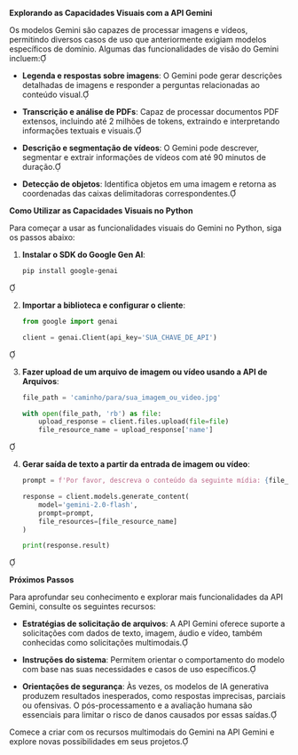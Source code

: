 **Explorando as Capacidades Visuais com a API Gemini**

Os modelos Gemini são capazes de processar imagens e vídeos, permitindo diversos casos de uso que anteriormente exigiam modelos específicos de domínio. Algumas das funcionalidades de visão do Gemini incluem:

- **Legenda e respostas sobre imagens**: O Gemini pode gerar descrições detalhadas de imagens e responder a perguntas relacionadas ao conteúdo visual.

- **Transcrição e análise de PDFs**: Capaz de processar documentos PDF extensos, incluindo até 2 milhões de tokens, extraindo e interpretando informações textuais e visuais.

- **Descrição e segmentação de vídeos**: O Gemini pode descrever, segmentar e extrair informações de vídeos com até 90 minutos de duração.

- **Detecção de objetos**: Identifica objetos em uma imagem e retorna as coordenadas das caixas delimitadoras correspondentes.

**Como Utilizar as Capacidades Visuais no Python**

Para começar a usar as funcionalidades visuais do Gemini no Python, siga os passos abaixo:

1. **Instalar o SDK do Google Gen AI**:

   ```bash
   pip install google-genai
   ```


2. **Importar a biblioteca e configurar o cliente**:

   ```python
   from google import genai

   client = genai.Client(api_key='SUA_CHAVE_DE_API')
   ```


3. **Fazer upload de um arquivo de imagem ou vídeo usando a API de Arquivos**:

   ```python
   file_path = 'caminho/para/sua_imagem_ou_video.jpg'

   with open(file_path, 'rb') as file:
       upload_response = client.files.upload(file=file)
       file_resource_name = upload_response['name']
   ```


4. **Gerar saída de texto a partir da entrada de imagem ou vídeo**:

   ```python
   prompt = f'Por favor, descreva o conteúdo da seguinte mídia: {file_resource_name}'

   response = client.models.generate_content(
       model='gemini-2.0-flash',
       prompt=prompt,
       file_resources=[file_resource_name]
   )

   print(response.result)
   ```


**Próximos Passos**

Para aprofundar seu conhecimento e explorar mais funcionalidades da API Gemini, consulte os seguintes recursos:

- **Estratégias de solicitação de arquivos**: A API Gemini oferece suporte a solicitações com dados de texto, imagem, áudio e vídeo, também conhecidas como solicitações multimodais.

- **Instruções do sistema**: Permitem orientar o comportamento do modelo com base nas suas necessidades e casos de uso específicos.

- **Orientações de segurança**: Às vezes, os modelos de IA generativa produzem resultados inesperados, como respostas imprecisas, parciais ou ofensivas. O pós-processamento e a avaliação humana são essenciais para limitar o risco de danos causados por essas saídas.

Comece a criar com os recursos multimodais do Gemini na API Gemini e explore novas possibilidades em seus projetos. 